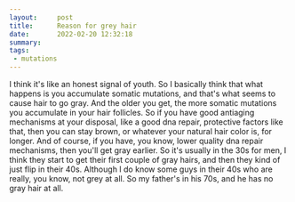 ```yaml
---
layout:     post
title:      Reason for grey hair
date:       2022-02-20 12:32:18
summary:    
tags:
 - mutations
---
```


I think it's like an honest signal of youth. So I basically think that what happens is you accumulate somatic mutations, and that's what seems to cause hair to go gray. And the older you get, the more somatic mutations you accumulate in your hair follicles. So if you have good antiaging mechanisms at your disposal, like a good dna repair, protective factors like that, then you can stay brown, or whatever your natural hair color is, for longer. And of course, if you have, you know, lower quality dna repair mechanisms, then you'll get gray earlier. So it's usually in the 30s for men, I think they start to get their first couple of gray hairs, and then they kind of just flip in their 40s. Although I do know some guys in their 40s who are really, you know, not grey at all. So my father's in his 70s, and he has no gray hair at all.